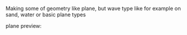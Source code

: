 Making some of geometry like plane, but wave type like for example on sand, water or basic plane types

plane preview:
